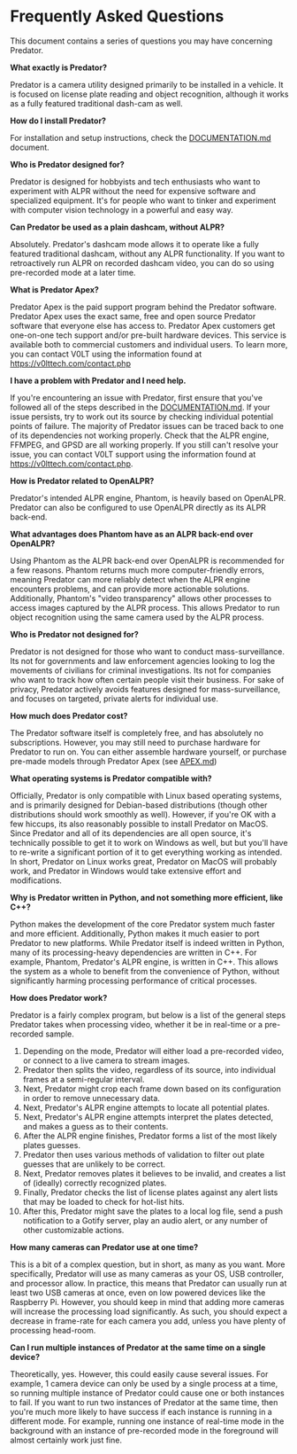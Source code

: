 # Frequently Asked Questions

This document contains a series of questions you may have concerning Predator.


**What exactly is Predator?**

Predator is a camera utility designed primarily to be installed in a vehicle. It is focused on license plate reading and object recognition, although it works as a fully featured traditional dash-cam as well.


**How do I install Predator?**

For installation and setup instructions, check the [DOCUMENTATION.md](DOCUMENTATION.md) document.


**Who is Predator designed for?**

Predator is designed for hobbyists and tech enthusiasts who want to experiment with ALPR without the need for expensive software and specialized equipment. It's for people who want to tinker and experiment with computer vision technology in a powerful and easy way.


**Can Predator be used as a plain dashcam, without ALPR?**

Absolutely. Predator's dashcam mode allows it to operate like a fully featured traditional dashcam, without any ALPR functionality. If you want to retroactively run ALPR on recorded dashcam video, you can do so using pre-recorded mode at a later time.


**What is Predator Apex?**

Predator Apex is the paid support program behind the Predator software. Predator Apex uses the exact same, free and open source Predator software that everyone else has access to. Predator Apex customers get one-on-one tech support and/or pre-built hardware devices. This service is available both to commercial customers and individual users. To learn more, you can contact V0LT using the information found at <https://v0lttech.com/contact.php>


**I have a problem with Predator and I need help.**

If you're encountering an issue with Predator, first ensure that you've followed all of the steps described in the [DOCUMENTATION.md](DOCUMENTATION.md). If your issue persists, try to work out its source by checking individual potential points of failure. The majority of Predator issues can be traced back to one of its dependencies not working properly. Check that the ALPR engine, FFMPEG, and GPSD are all working properly. If you still can't resolve your issue, you can contact V0LT support using the information found at <https://v0lttech.com/contact.php>.


**How is Predator related to OpenALPR?**

Predator's intended ALPR engine, Phantom, is heavily based on OpenALPR. Predator can also be configured to use OpenALPR directly as its ALPR back-end.


**What advantages does Phantom have as an ALPR back-end over OpenALPR?**

Using Phantom as the ALPR back-end over OpenALPR is recommended for a few reasons. Phantom returns much more computer-friendly errors, meaning Predator can more reliably detect when the ALPR engine encounters problems, and can provide more actionable solutions. Additionally, Phantom's "video transparency" allows other processes to access images captured by the ALPR process. This allows Predator to run object recognition using the same camera used by the ALPR process.


**Who is Predator not designed for?**

Predator is not designed for those who want to conduct mass-surveillance. Its not for governments and law enforcement agencies looking to log the movements of civilians for criminal investigations. Its not for companies who want to track how often certain people visit their business. For sake of privacy, Predator actively avoids features designed for mass-surveillance, and focuses on targeted, private alerts for individual use.


**How much does Predator cost?**

The Predator software itself is completely free, and has absolutely no subscriptions. However, you may still need to purchase hardware for Predator to run on. You can either assemble hardware yourself, or purchase pre-made models through Predator Apex (see [APEX.md](APEX.md))


**What operating systems is Predator compatible with?**

Officially, Predator is only compatible with Linux based operating systems, and is primarily designed for Debian-based distributions (though other distributions should work smoothly as well). However, if you're OK with a few hiccups, its also reasonably possible to install Predator on MacOS. Since Predator and all of its dependencies are all open source, it's technically possible to get it to work on Windows as well, but but you'll have to re-write a significant portion of it to get everything working as intended. In short, Predator on Linux works great, Predator on MacOS will probably work, and Predator in Windows would take extensive effort and modifications.


**Why is Predator written in Python, and not something more efficient, like C++?**

Python makes the development of the core Predator system much faster and more efficient. Additionally, Python makes it much easier to port Predator to new platforms. While Predator itself is indeed written in Python, many of its processing-heavy dependencies are written in C++. For example, Phantom, Predator's ALPR engine, is written in C++. This allows the system as a whole to benefit from the convenience of Python, without significantly harming processing performance of critical processes.


**How does Predator work?**

Predator is a fairly complex program, but below is a list of the general steps Predator takes when processing video, whether it be in real-time or a pre-recorded sample.

1. Depending on the mode, Predator will either load a pre-recorded video, or connect to a live camera to stream images.
2. Predator then splits the video, regardless of its source, into individual frames at a semi-regular interval.
3. Next, Predator might crop each frame down based on its configuration in order to remove unnecessary data.
4. Next, Predator's ALPR engine attempts to locate all potential plates.
5. Next, Predator's ALPR engine attempts interpret the plates detected, and makes a guess as to their contents.
6. After the ALPR engine finishes, Predator forms a list of the most likely plates guesses.
7. Predator then uses various methods of validation to filter out plate guesses that are unlikely to be correct.
8. Next, Predator removes plates it believes to be invalid, and creates a list of (ideally) correctly recognized plates.
9. Finally, Predator checks the list of license plates against any alert lists that may be loaded to check for hot-list hits.
9. After this, Predator might save the plates to a local log file, send a push notification to a Gotify server, play an audio alert, or any number of other customizable actions.


**How many cameras can Predator use at one time?**

This is a bit of a complex question, but in short, as many as you want. More specifically, Predator will use as many cameras as your OS, USB controller, and processor allow. In practice, this means that Predator can usually run at least two USB cameras at once, even on low powered devices like the Raspberry Pi. However, you should keep in mind that adding more cameras will increase the processing load significantly. As such, you should expect a decrease in frame-rate for each camera you add, unless you have plenty of processing head-room.


**Can I run multiple instances of Predator at the same time on a single device?**

Theoretically, yes. However, this could easily cause several issues. For example, 1 camera device can only be used by a single process at a time, so running multiple instance of Predator could cause one or both instances to fail. If you want to run two instances of Predator at the same time, then you're much more likely to have success if each instance is running in a different mode. For example, running one instance of real-time mode in the background with an instance of pre-recorded mode in the foreground will almost certainly work just fine.
